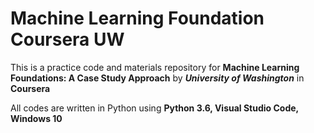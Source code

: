 # Machine Learning Foundation Coursera UW

This is a practice code and materials repository for 
**Machine Learning Foundations: A Case Study Approach** 
by **_University of Washington_** in **Coursera**

All codes are written in Python using **Python 3.6, Visual Studio Code, Windows 10**

